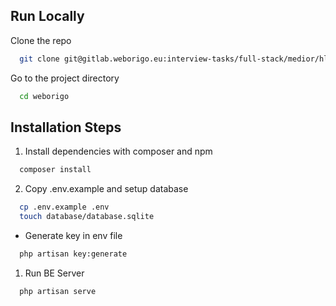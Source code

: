 
## Run Locally

Clone the repo

```bash
  git clone git@gitlab.weborigo.eu:interview-tasks/full-stack/medior/hlaing-min-than.git weborigo
```

Go to the project directory

```bash
  cd weborigo
```

## Installation Steps


1. Install dependencies with composer and npm

```bash
  composer install
```

2. Copy .env.example and setup database

```bash 
  cp .env.example .env
  touch database/database.sqlite
```

- Generate key in env file
```bash
  php artisan key:generate
```

1. Run BE Server

```bash
  php artisan serve
```
